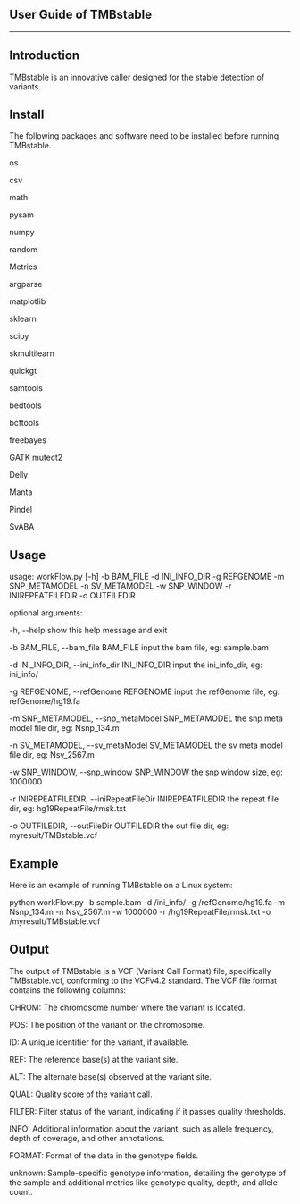 User Guide of TMBstable
---------------------------------------------------------------------------------------------------------------------------------------------------------------------------------------------------------------------------------------------
_____________________________________________________________________________________________________________________________________________________________________________________________________________________________________________

Introduction
---------------------------------------------------------------------------------------------------------------------------------------------------------------------------------------------------------------------------------------------
TMBstable is an innovative caller designed for the stable detection of variants.

Install
---------------------------------------------------------------------------------------------------------------------------------------------------------------------------------------------------------------------------------------------
The following packages and software need to be installed before running TMBstable. 

os

csv

math

pysam

numpy

random

Metrics

argparse

matplotlib

sklearn

scipy

skmultilearn

quickgt

samtools

bedtools

bcftools

freebayes

GATK mutect2

Delly

Manta

Pindel

SvABA


Usage
---------------------------------------------------------------------------------------------------------------------------------------------------------------------------------------------------------------------------------------------
usage:    workFlow.py [-h] -b BAM_FILE -d INI_INFO_DIR -g REFGENOME -m SNP_METAMODEL -n SV_METAMODEL -w SNP_WINDOW -r INIREPEATFILEDIR -o OUTFILEDIR

optional arguments:

  -h, --help            show this help message and exit
  
  -b BAM_FILE, --bam_file BAM_FILE
                        input the bam file, eg: sample.bam
                        
  -d INI_INFO_DIR, --ini_info_dir INI_INFO_DIR
                        input the ini_info_dir, eg: ini_info/
                        
  -g REFGENOME, --refGenome REFGENOME
                        input the refGenome file, eg: refGenome/hg19.fa
                        
  -m SNP_METAMODEL, --snp_metaModel SNP_METAMODEL
                        the snp meta model file dir, eg: Nsnp_134.m
                        
  -n SV_METAMODEL, --sv_metaModel SV_METAMODEL
                        the sv meta model file dir, eg: Nsv_2567.m
                        
  -w SNP_WINDOW, --snp_window SNP_WINDOW
                        the snp window size, eg: 1000000
                        
  -r INIREPEATFILEDIR, --iniRepeatFileDir INIREPEATFILEDIR
                        the repeat file dir, eg: hg19RepeatFile/rmsk.txt
                        
  -o OUTFILEDIR, --outFileDir OUTFILEDIR
                        the out file dir, eg: myresult/TMBstable.vcf


Example
---------------------------------------------------------------------------------------------------------------------------------------------------------------------------------------------------------------------------------------------
Here is an example of running TMBstable on a Linux system:

python workFlow.py -b sample.bam -d /ini_info/ -g /refGenome/hg19.fa -m Nsnp_134.m -n Nsv_2567.m -w 1000000 -r /hg19RepeatFile/rmsk.txt -o /myresult/TMBstable.vcf

Output
---------------------------------------------------------------------------------------------------------------------------------------------------------------------------------------------------------------------------------------------
The output of TMBstable is a VCF (Variant Call Format) file, specifically TMBstable.vcf, conforming to the VCFv4.2 standard. The VCF file format contains the following columns:

CHROM: The chromosome number where the variant is located.

POS: The position of the variant on the chromosome.

ID: A unique identifier for the variant, if available.

REF: The reference base(s) at the variant site.

ALT: The alternate base(s) observed at the variant site.

QUAL: Quality score of the variant call.

FILTER: Filter status of the variant, indicating if it passes quality thresholds.

INFO: Additional information about the variant, such as allele frequency, depth of coverage, and other annotations.

FORMAT: Format of the data in the genotype fields.

unknown: Sample-specific genotype information, detailing the genotype of the sample and additional metrics like genotype quality, depth, and allele count.

